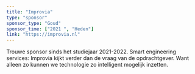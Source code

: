 ```yaml
---
title: "Improvia"
type: "sponsor"
sponsor_type: "Goud"
sponsor_time: ["2021 ", "Heden"]
link: "https://improvia.nl"
---
```


Trouwe sponsor sinds het studiejaar 2021-2022. Smart engineering services: Improvia kijkt verder dan de vraag van de opdrachtgever. Want alleen zo kunnen we technologie zo intelligent mogelijk inzetten.
